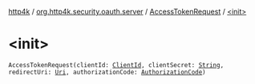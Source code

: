 [http4k](../../index.md) / [org.http4k.security.oauth.server](../index.md) / [AccessTokenRequest](index.md) / [&lt;init&gt;](./-init-.md)

# &lt;init&gt;

`AccessTokenRequest(clientId: `[`ClientId`](../-client-id/index.md)`, clientSecret: `[`String`](https://kotlinlang.org/api/latest/jvm/stdlib/kotlin/-string/index.html)`, redirectUri: `[`Uri`](../../org.http4k.core/-uri/index.md)`, authorizationCode: `[`AuthorizationCode`](../-authorization-code/index.md)`)`